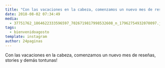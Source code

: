 ```yaml
---
title: "Con las vacaciones en la cabeza, comenzamos un nuevo mes de reseñas, stories y demás tontunas!"
date: 2018-08-02 07:34:49
media: 
  - 37751762_1864622333596597_7026719817998532608_n_17962754932070097.jpg
tags: 
  - bienvenidoagosto
template: instagram
author: 24paginas
---
```


Con las vacaciones en la cabeza, comenzamos un nuevo mes de reseñas, stories y demás tontunas!



